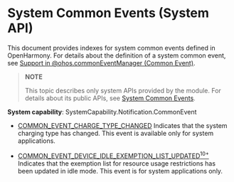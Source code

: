 # System Common Events (System API)

This document provides indexes for system common events defined in OpenHarmony.
For details about the definition of a system common event, see [Support in @ohos.commonEventManager (Common Event)](./js-apis-commonEventManager.md#support).

  > **NOTE**
  >
  > This topic describes only system APIs provided by the module. For details about its public APIs, see [System Common Events](./commonEventManager-definitions.md).

**System capability**: SystemCapability.Notification.CommonEvent

* [COMMON_EVENT_CHARGE_TYPE_CHANGED](./common_event/commonEvent-powermgr.md#common_event_charge_type_changed)
Indicates that the system charging type has changed. This event is available only for system applications.

* [COMMON_EVENT_DEVICE_IDLE_EXEMPTION_LIST_UPDATED<sup>10+</sup> ](./common_event/commonEvent-resourceschedule.md#common_event_device_idle_exemption_list_updated)
Indicates that the exemption list for resource usage restrictions has been updated in idle mode. This event is for system applications only.
